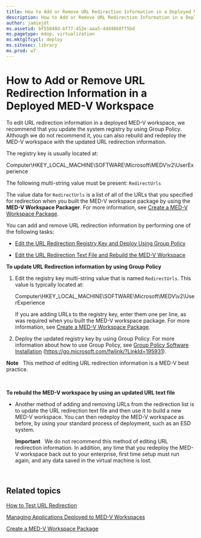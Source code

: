 ```yaml
---
title: How to Add or Remove URL Redirection Information in a Deployed MED-V Workspace
description: How to Add or Remove URL Redirection Information in a Deployed MED-V Workspace
author: jamiejdt
ms.assetid: bf55848d-bf77-452e-aaa5-4dd4868ff5bd
ms.pagetype: mdop, virtualization
ms.mktglfcycl: deploy
ms.sitesec: library
ms.prod: w7
---
```



# How to Add or Remove URL Redirection Information in a Deployed MED-V Workspace


To edit URL redirection information in a deployed MED-V workspace, we recommend that you update the system registry by using Group Policy. Although we do not recommend it, you can also rebuild and redeploy the MED-V workspace with the updated URL redirection information.

The registry key is usually located at:

Computer\\HKEY\_LOCAL\_MACHINE\\SOFTWARE\\Microsoft\\MEDV\\v2\\UserExperience

The following multi-string value must be present: `RedirectUrls`

The value data for `RedirectUrls` is a list of all of the URLs that you specified for redirection when you built the MED-V workspace package by using the **MED-V Workspace Packager**. For more information, see [Create a MED-V Workspace Package](create-a-med-v-workspace-package.md).

You can add and remove URL redirection information by performing one of the following tasks:

-   [Edit the URL Redirection Registry Key and Deploy Using Group Policy](#bkmk-editreg)

-   [Edit the URL Redirection Text File and Rebuild the MED-V Workspace](#bkmk-edittext)

<a href="" id="bkmk-editreg"></a>**To update URL Redirection information by using Group Policy**

1.  Edit the registry key multi-string value that is named `RedirectUrls`. This value is typically located at:

    Computer\\HKEY\_LOCAL\_MACHINE\\SOFTWARE\\Microsoft\\MEDV\\v2\\UserExperience

    If you are adding URLs to the registry key, enter them one per line, as was required when you built the MED-V workspace package. For more information, see [Create a MED-V Workspace Package](create-a-med-v-workspace-package.md).

2.  Deploy the updated registry key by using Group Policy. For more information about how to use Group Policy, see [Group Policy Software Installation](https://go.microsoft.com/fwlink/?LinkId=195931) (https://go.microsoft.com/fwlink/?LinkId=195931).

**Note**  
This method of editing URL redirection information is a MED-V best practice.

 

<a href="" id="bkmk-edittext"></a>**To rebuild the MED-V workspace by using an updated URL text file**

-   Another method of adding and removing URLs from the redirection list is to update the URL redirection text file and then use it to build a new MED-V workspace. You can then redeploy the MED-V workspace as before, by using your standard process of deployment, such as an ESD system.

    **Important**  
    We do not recommend this method of editing URL redirection information. In addition, any time that you redeploy the MED-V workspace back out to your enterprise, first time setup must run again, and any data saved in the virtual machine is lost.

     

## Related topics


[How to Test URL Redirection](how-to-test-url-redirection.md)

[Managing Applications Deployed to MED-V Workspaces](managing-applications-deployed-to-med-v-workspaces.md)

[Create a MED-V Workspace Package](create-a-med-v-workspace-package.md)

 

 





